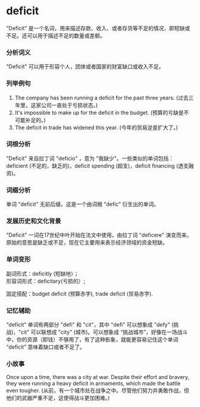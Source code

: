 # deficit

"Deficit" 是一个名词，用来描述存款、收入、或者存货等不足的情况，即短缺或不足。还可以用于描述不足的数量或差额。

  

### 分析词义

  

"Deficit" 可以用于形容个人，团体或者国家的财富缺口或收入不足。

  

### 列举例句

  

1.  The company has been running a deficit for the past three years. (过去三年里，这家公司一直处于亏损状态。)
2.  It's impossible to make up for the deficit in the budget. (预算的亏缺是不可能补足的。)
3.  The deficit in trade has widened this year. (今年的贸易逆差扩大了。)

  

### 词根分析

  

"Deficit" 来自拉丁词 "deficio" ，意为 "我缺少"。一些类似的单词包括：deficient (不足的，缺乏的)，deficit spending (超支)，deficit financing (透支融资)。

  

### 词缀分析

  

单词 "deficit" 无前后缀，这是一个由词根 "defic" 衍生出的单词。

  

### 发展历史和文化背景

  

"Deficit" 一词在17世纪中叶开始在法文中使用，由拉丁词 "deficere" 演变而来。原始的意思是缺乏或不足，现在它主要用来表示经济领域的资金短缺。

  

### 单词变形

  

副词形式：deficitly (短缺地）；  
形容词形式：deficitary(亏损的）;

  

固定搭配：budget deficit (预算赤字), trade deficit (贸易赤字).

  

### 记忆辅助

  

"deficit" 单词有两部分 "defi" 和 "cit"，其中 "defi" 可以想象成 "defy" (挑战)，"cit" 可以联想成 "city" (城市)。可以想象成 “挑战城市”，好像在一场战斗中，你的资源（即钱）不够用了，有了这种影象，就能更容易记住这个单词 “deficit” 意味着缺口或者不足了。

  

### 小故事

  

Once upon a time, there was a city at war. Despite their effort and bravery, they were running a heavy deficit in armaments, which made the battle even tougher. (从前，有一个城市处在战争之中。尽管他们努力并勇敢作战，但他们的武器严重不足，这使得战斗更加困难。)
